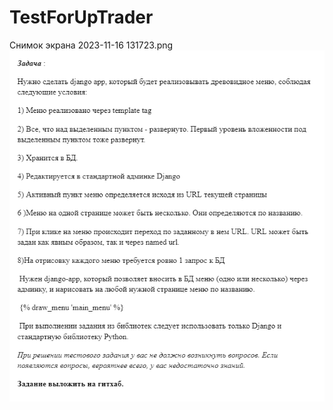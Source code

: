 # TestForUpTrader
 
Снимок экрана 2023-11-16 131723.png
<img src="Снимок экрана 2023-11-16 131723.png">
